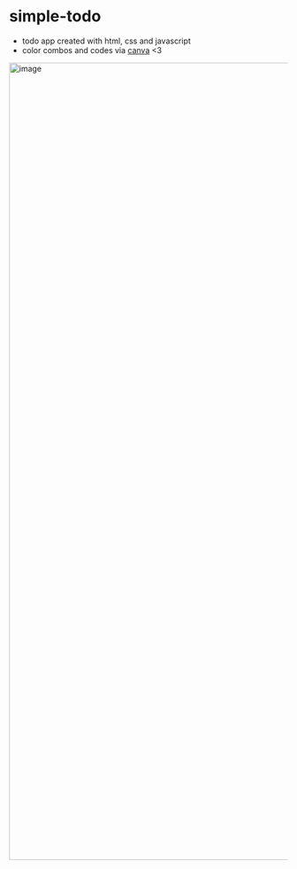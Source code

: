 # simple-todo
- todo app created with html, css and javascript
- color combos and codes via [canva](https://www.canva.com/colors/color-palettes/watermelon-and-stripes/) <3
<img width="1440" alt="image" src="https://github.com/tanya-sonker/simple-todo/assets/39142854/b9a97320-9b3e-42c1-a248-ca2d4e9bd868">

